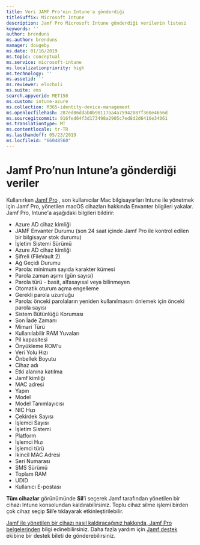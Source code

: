 ```yaml
---
title: Veri JAMF Pro'nın Intune'a gönderdiği
titleSuffix: Microsoft Intune
description: Jamf Pro Microsoft Intune gönderdiği verilerin listesi
keywords: ''
author: brenduns
ms.author: brenduns
manager: dougeby
ms.date: 01/16/2019
ms.topic: conceptual
ms.service: microsoft-intune
ms.localizationpriority: high
ms.technology: ''
ms.assetid: ''
ms.reviewer: elocholi
ms.suite: ems
search.appverid: MET150
ms.custom: intune-azure
ms.collection: M365-identity-device-management
ms.openlocfilehash: 287ed06ddab0b98117aa4a75942087f360e4656d
ms.sourcegitcommit: 916fed64f3d173498a2905c7ed8d2d6416e34061
ms.translationtype: MT
ms.contentlocale: tr-TR
ms.lasthandoff: 05/23/2019
ms.locfileid: "66048560"
---
```

# <a name="data-jamf-pro-sends-to-intune"></a>Jamf Pro’nun Intune’a gönderdiği veriler

Kullanırken [Jamf Pro](https://www.jamf.com) , son kullanıcılar Mac bilgisayarları Intune ile yönetmek için Jamf Pro, yönetilen macOS cihazları hakkında Envanter bilgileri yakalar. Jamf Pro, Intune'a aşağıdaki bilgileri bildirir:

* Azure AD cihaz kimliği
* JAMF Envanter Durumu (son 24 saat içinde Jamf Pro ile kontrol edilen bir bilgisayar stok durumu)
* İşletim Sistemi Sürümü
* Azure AD cihaz kimliği
* Şifreli (FileVault 2)
* Ağ Geçidi Durumu
* Parola: minimum sayıda karakter kümesi
* Parola zaman aşımı (gün sayısı)
* Parola türü - basit, alfasayısal veya bilinmeyen
* Otomatik oturum açma engelleme
* Gerekli parola uzunluğu
* Parola: önceki parolaların yeniden kullanılmasını önlemek için önceki parola sayısı
* Sistem Bütünlüğü Koruması
* Son İade Zamanı
* Mimari Türü
* Kullanılabilir RAM Yuvaları
* Pil kapasitesi
* Önyükleme ROM'u
* Veri Yolu Hızı
* Önbellek Boyutu
* Cihaz adı
* Etki alanına katılma
* Jamf kimliği
* MAC adresi
* Yapın
* Model
* Model Tanımlayıcısı
* NIC Hızı
* Çekirdek Sayısı
* İşlemci Sayısı
* İşletim Sistemi
* Platform
* İşlemci Hızı
* İşlemci türü
* İkincil MAC Adresi
* Seri Numarası
* SMS Sürümü
* Toplam RAM
* UDID
* Kullanıcı E-postası


**Tüm cihazlar** görünümünde **Sil**’i seçerek Jamf tarafından yönetilen bir cihazı Intune konsolundan kaldırabilirsiniz. Toplu cihaz silme işlemi birden çok cihaz seçip **Sil**’e tıklayarak etkinleştirilebilir.

[Jamf ile yönetilen bir cihazı nasıl kaldıracağınız hakkında, Jamf Pro belgelerinden](https://www.jamf.com/jamf-nation/articles/80/unmanaging-computers-while-preserving-their-inventory-information) bilgi edinebilirsiniz. Daha fazla yardım için [Jamf destek](https://www.jamf.com/support/) ekibine bir destek bileti de gönderebilirsiniz. 


